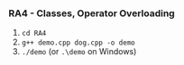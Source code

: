 ### RA4 - Classes, Operator Overloading

1. `cd RA4`
2. `g++ demo.cpp dog.cpp -o demo`
3. `./demo` (or `.\demo` on Windows)
